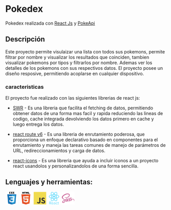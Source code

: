 # Pokedex

Pokedex realizada con [React Js](https://es.reactjs.org) y [PokeApi](https://pokeapi.co)

## Descripción

Este proyecto permite visulaizar una lista con todos sus pokemons, permite filtrar por nombre y visualizar los resultados que coinciden, tambien visualizar pokemons por tipos y filtrarlos por nombre. Ademas ver los detalles de los pokemons con sus respectivos datos.
El proyecto posee un diseño resposive, permitiendo acoplarse en cualquier dispositivo.

### caracteristicas

El proyecto fue realizado con las siguientes librerias de react js:
* [SWR](https://swr.vercel.app) - Es una libreria que facilita el fetching de datos, permitiendo obtener datos de una forma mas facil y rapida reduciendo las lineas de codigo, cache integrada devolviendo los datos primero en cache y luego entrega los datos.
* [react route v6](https://reactrouter.com) - Es una libreria de enrutamiento poderosa, que proporciona un enfoque declarativo basado en componentes para el enrutamiento y maneja las tareas comunes de manejo de parámetros de URL, redireccionamientos y carga de datos.

* [react-icons](https://react-icons.github.io/react-icons/) - Es una libreria que ayuda a incluir iconos a un proyecto react usandolos y personalizandolos de una forma sencilla.

## Lenguajes y herramientas:
<p align="left">
<img src="https://raw.githubusercontent.com/devicons/devicon/master/icons/css3/css3-original-wordmark.svg" alt="css3" width="40" height="40"/> 
<img src="https://raw.githubusercontent.com/devicons/devicon/master/icons/html5/html5-original-wordmark.svg" alt="html5" width="40" height="40"/> 
<img src="https://raw.githubusercontent.com/devicons/devicon/master/icons/javascript/javascript-original.svg" alt="javascript" width="40" height="40"/> 
<img src="https://raw.githubusercontent.com/devicons/devicon/master/icons/react/react-original-wordmark.svg" alt="react" width="40" height="40"/> 
<img src="https://raw.githubusercontent.com/devicons/devicon/master/icons/sass/sass-original.svg" alt="sass" width="40" height="40"/> </p>
